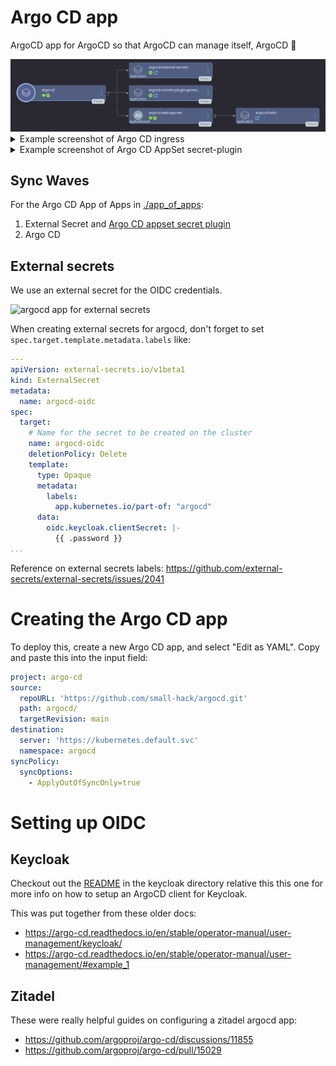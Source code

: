 # Argo CD app
ArgoCD app for ArgoCD so that ArgoCD can manage itself, ArgoCD 🧡

<img alt="argocd app of apps" src="./docs/screenshots/argocd_app.png">

<details>
  <summary>Example screenshot of Argo CD ingress</summary>

<img alt="argocd helm chart ingress" src="./docs/screenshots/argo_ingress.png">

</details>

<details>
  <summary>Example screenshot of Argo CD AppSet secret-plugin</summary>

<img width="1284" alt="argocd app for argocd-appset-secret-plugin" src="https://github.com/small-hack/argocd-apps/assets/2389292/1213310e-a1df-4346-a202-078b2d40ebbf">

</details>

## Sync Waves

For the Argo CD App of Apps in [./app_of_apps](./app_of_apps):

1. External Secret and [Argo CD appset secret plugin](https://small-hack.github.io/argocd-appset-secret-plugin)
2. Argo CD


## External secrets

We use an external secret for the OIDC credentials.

<img width="949" alt="argocd app for external secrets" src="https://github.com/small-hack/argocd-apps/assets/2389292/f750a2fb-8aff-42ef-bac6-7f815c22eb75">

When creating external secrets for argocd, don't forget to set `spec.target.template.metadata.labels` like:

```yaml
---
apiVersion: external-secrets.io/v1beta1
kind: ExternalSecret
metadata:
  name: argocd-oidc
spec:
  target:
    # Name for the secret to be created on the cluster
    name: argocd-oidc
    deletionPolicy: Delete
    template:
      type: Opaque
      metadata:
        labels:
          app.kubernetes.io/part-of: "argocd"
      data:
        oidc.keycloak.clientSecret: |-
          {{ .password }}
...
```

Reference on external secrets labels: https://github.com/external-secrets/external-secrets/issues/2041


# Creating the Argo CD app
To deploy this, create a new Argo CD app, and select "Edit as YAML". Copy and paste this into the input field:
```yaml
project: argo-cd
source:
  repoURL: 'https://github.com/small-hack/argocd.git'
  path: argocd/
  targetRevision: main
destination:
  server: 'https://kubernetes.default.svc'
  namespace: argocd
syncPolicy:
  syncOptions:
    - ApplyOutOfSyncOnly=true
```

# Setting up OIDC

## Keycloak
Checkout out the [README](./keycloak) in the keycloak directory relative this this one for more info on how to setup an ArgoCD client for Keycloak.

This was put together from these older docs:
- https://argo-cd.readthedocs.io/en/stable/operator-manual/user-management/keycloak/
- https://argo-cd.readthedocs.io/en/stable/operator-manual/user-management/#example_1

## Zitadel
These were really helpful guides on configuring a zitadel argocd app:
- https://github.com/argoproj/argo-cd/discussions/11855
- https://github.com/argoproj/argo-cd/pull/15029
